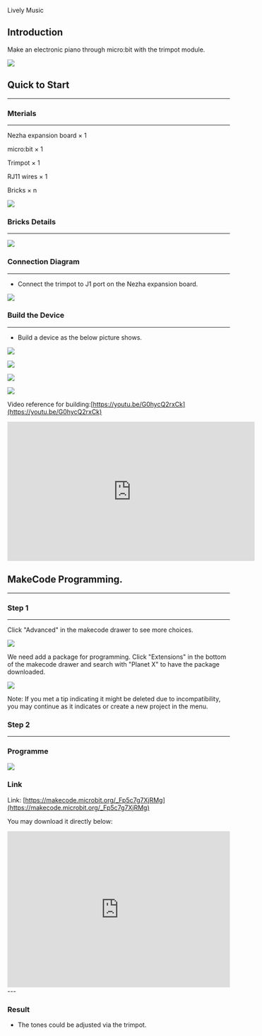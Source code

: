 Lively Music 

## Introduction 
Make an electronic piano through micro:bit with the trimpot module. 

![](./images/case_13_01.png)


## Quick to Start 
---

### Mterials 
---
Nezha expansion board × 1

micro:bit × 1

Trimpot  × 1

RJ11 wires × 1

Bricks × n


![](./images/case_13_02.png)


### Bricks Details
---
![](./images/Bricks_case_13.png)





### Connection Diagram 
---
- Connect the trimpot to J1 port on the Nezha expansion board. 


![](./images/case_13_03.png)


### Build the Device
---
- Build a device as the below picture shows. 

![](./images/case_13_04.png)

![](./images/case_13_05.png)

![](./images/case_13_06.png)

![](./images/case_13_07.png)


Video reference for building:[https://youtu.be/G0hycQ2rxCk](https://youtu.be/G0hycQ2rxCk)

<iframe width="560" height="315" src="https://www.youtube.com/embed/G0hycQ2rxCk" frameborder="0" allow="accelerometer; autoplay; clipboard-write; encrypted-media; gyroscope; picture-in-picture" allowfullscreen></iframe>

## MakeCode Programming. 
---


### Step 1
---

Click  "Advanced" in the makecode drawer to see more choices. 

![](./images/case_01_10.png)

We need add a package for programming. Click "Extensions" in the bottom of the makecode drawer and search with "Planet X" to have the package downloaded. 

![](./images/case_01_11.png)

Note: If you met a tip indicating it might be deleted due to incompatibility, you may continue as it indicates or create a new project in the menu. 

### Step 2
---

### Programme 

![](./images/case_13_15.png)


### Link
Link: [https://makecode.microbit.org/_Fp5c7g7XjRMg](https://makecode.microbit.org/_Fp5c7g7XjRMg)

You may download it directly below: 

<div style="position:relative;height:0;padding-bottom:70%;overflow:hidden;"><iframe style="position:absolute;top:0;left:0;width:100%;height:100%;" src="https://makecode.microbit.org/#pub:_Fp5c7g7XjRMg" frameborder="0" sandbox="allow-popups allow-forms allow-scripts allow-same-origin"></iframe></div>  
---

### Result
- The tones could be adjusted via the trimpot. 

